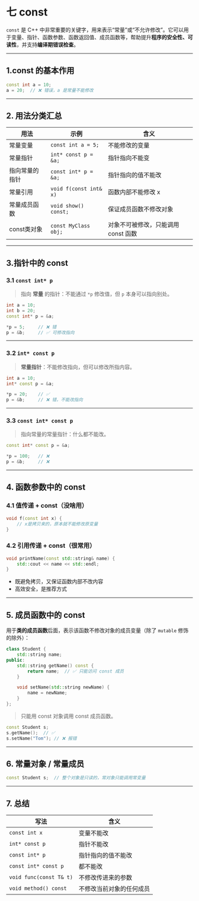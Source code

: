 # 七 const

`const` 是 C++ 中非常重要的关键字，用来表示“常量”或“不允许修改”。它可以用于变量、指针、函数参数、函数返回值、成员函数等，帮助提升**程序的安全性、可读性**，并支持**编译期错误检查**。

---

## 1.const 的基本作用

```cpp
const int a = 10;
a = 20;  // ❌ 错误，a 是常量不能修改
```

---

## 2. 用法分类汇总

| 用法       | 示例                     | 含义                    |
| -------- | ---------------------- | --------------------- |
| 常量变量     | `const int a = 5;`     | 不能修改的变量               |
| 常量指针     | `int* const p = &a;`   | 指针指向不能变               |
| 指向常量的指针  | `const int* p = &a;`   | 指针指向的值不能改            |
| 常量引用     | `void f(const int& x)` | 函数内部不能修改 x            |
| 常量成员函数   | `void show() const;`   | 保证成员函数不修改对象           |
| const类对象 | `const MyClass obj;`   | 对象不可被修改，只能调用 const 函数 |

---

## 3.指针中的 const

### 3.1 `const int* p`

> 指向 **常量** 的指针：不能通过 `*p` 修改值，但 `p` 本身可以指向别处。

```cpp
int a = 10;
int b = 20;
const int* p = &a;

*p = 5;     // ❌ 错
p = &b;     // ✅ 可修改指向
```

---

### 3.2 `int* const p`

> **常量指针**：不能修改指向，但可以修改所指内容。

```cpp
int a = 10;
int* const p = &a;

*p = 20;    // ✅
p = &b;     // ❌ 错，不能改指向
```

---

### 3.3 `const int* const p`

> 指向常量的常量指针：什么都不能改。

```cpp
const int* const p = &a;

*p = 100;   // ❌
p = &b;     // ❌
```

---

## 4. 函数参数中的 const

### 4.1 值传递 + const（没啥用）

```cpp
void f(const int x) {
    // x是拷贝来的，原本就不能修改原变量
}
```

### 4.2 引用传递 + const（很常用）

```cpp
void printName(const std::string& name) {
    std::cout << name << std::endl;
}
```

* 既避免拷贝，又保证函数内部不改内容
* 高效安全，是推荐方式

---

## 5. 成员函数中的 const

用于**类的成员函数**后面，表示该函数不修改对象的成员变量（除了 `mutable` 修饰的除外）：

```cpp
class Student {
    std::string name;
public:
    std::string getName() const {
        return name;  // ✅ 只能访问 const 成员
    }

    void setName(std::string newName) {
        name = newName;
    }
};
```

> 只能用 const 对象调用 const 成员函数。

```cpp
const Student s;
s.getName();  // ✅
s.setName("Tom"); // ❌ 报错
```

---

## 6. 常量对象 / 常量成员

```cpp
const Student s;  // 整个对象是只读的，常对象只能调用常变量
```

---

## 7. 总结

| 写法                      | 含义           |
| ----------------------- | ------------ |
| `const int x`           | 变量不能改        |
| `int* const p`          | 指针不能改        |
| `const int* p`          | 指针指向的值不能改    |
| `const int* const p`    | 都不能改         |
| `void func(const T& t)` | 不修改传进来的参数    |
| `void method() const`   | 不修改当前对象的任何成员 |

